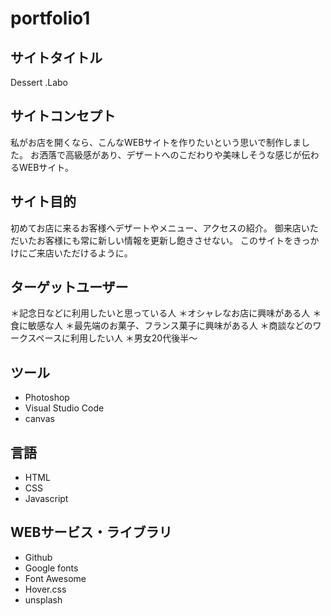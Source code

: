 # portfolio1
 
 
## サイトタイトル
Dessert .Labo


## サイトコンセプト
私がお店を開くなら、こんなWEBサイトを作りたいという思いで制作しました。
お洒落で高級感があり、デザートへのこだわりや美味しそうな感じが伝わるWEBサイト。


## サイト目的
初めてお店に来るお客様へデザートやメニュー、アクセスの紹介。
御来店いただいたお客様にも常に新しい情報を更新し飽きさせない。
このサイトをきっかけにご来店いただけるように。


## ターゲットユーザー
＊記念日などに利用したいと思っている人
＊オシャレなお店に興味がある人
＊食に敏感な人
＊最先端のお菓子、フランス菓子に興味がある人
＊商談などのワークスペースに利用したい人
＊男女20代後半～


## ツール
* Photoshop
* Visual Studio Code
* canvas

## 言語
* HTML
* CSS
* Javascript

## WEBサービス・ライブラリ
* Github
* Google fonts
* Font Awesome
* Hover.css
* unsplash
